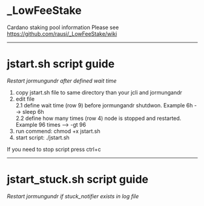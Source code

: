 # _LowFeeStake
Cardano staking pool information
Please see https://github.com/rausi/_LowFeeStake/wiki

---
# jstart.sh script guide
*Restart jormungundr after defined wait time*
1. copy jstart.sh file to same directory than your jcli and jormungandr
2. edit file<br>
  2.1 define wait time (row 9) before jormungandr shutdwon. Example 6h --> sleep 6h<br>
  2.2 define how many times (row 4) node is stopped and restarted. Example 96 times --> -gt 96
3. run commend: chmod +x jstart.sh
4. start script: ./jstart.sh

If you need to stop script press ctrl+c

---
# jstart_stuck.sh script guide
*Restart jormungundr if stuck_notifier exists in log file*

